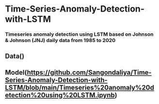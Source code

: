 # Time-Series-Anomaly-Detection-with-LSTM
### Timeseries anomaly detection using LSTM based on Johnson & Johnson (JNJ) daily data from 1985 to 2020

## Data()

## Model(https://github.com/Sangondaliya/Time-Series-Anomaly-Detection-with-LSTM/blob/main/Timeseries%20anomaly%20detection%20using%20LSTM.ipynb)

